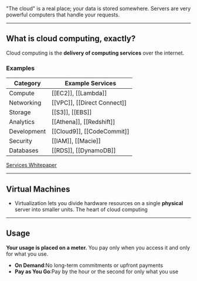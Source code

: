  
"The cloud" is a real place; your data is stored somewhere.
Servers are very powerful computers that handle your requests.
___
## What is cloud computing, exactly?
Cloud computing is the **delivery of computing services** over the internet.
### Examples
|Category|Example Services|
|---|---|
|Compute|[[EC2]], [[Lambda]]|
|Networking|[[VPC]], [[Direct Connect]]|
|Storage|[[S3]], [[EBS]]|
|Analytics|[[Athena]], [[Redshift]]|
|Development|[[Cloud9]], [[CodeCommit]]|
|Security|[[IAM]], [[Macie]]|
|Databases|[[RDS]], [[DynamoDB]]|
[Services Whitepaper](https://docs.aws.amazon.com/pdfs/whitepapers/latest/aws-overview/aws-overview.pdf)
___
## Virtual Machines
- Virtualization lets you divide hardware resources on a single **physical** server into smaller units.
The heart of cloud computing
 ___
## Usage
**Your usage is placed on a meter.**
You pay only when you access it and only for what you use.

- **On Demand**:No long-term commitments or upfront payments
- **Pay as You Go**:Pay by the hour or the second for only what you use